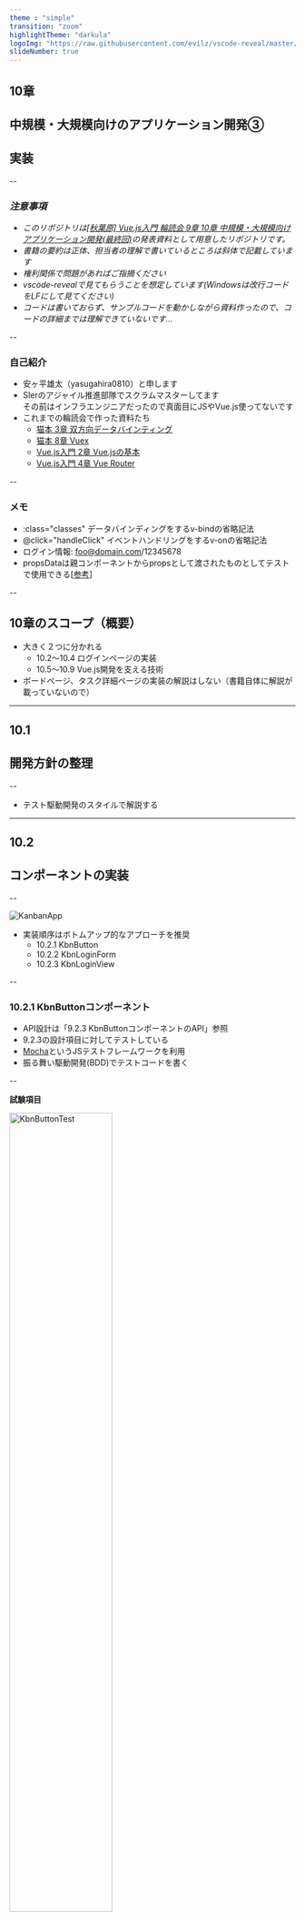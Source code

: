 ```yaml
---
theme : "simple"
transition: "zoom"
highlightTheme: "darkula"
logoImg: "https://raw.githubusercontent.com/evilz/vscode-reveal/master/images/logo-v2.png"
slideNumber: true
---
```


## 10章
## 中規模・大規模向けのアプリケーション開発③
## 実装

--

### *注意事項*

- *このリポジトリは[[秋葉原] Vue.js入門 輪読会 9章 10章 中規模・大規模向けアプリケーション開発(最終回)](https://weeyble-js.connpass.com/event/138337/)の発表資料として用意したリポジトリです。*
- *書籍の要約は正体、担当者の理解で書いているところは斜体で記載しています*
- *権利関係で問題があればご指摘ください*
- *vscode-revealで見てもらうことを想定しています(Windowsは改行コードをLFにして見てください)*
- *コードは書いておらず、サンプルコードを動かしながら資料作ったので、コードの詳細までは理解できていないです...*

--

### 自己紹介

- 安ヶ平雄太（yasugahira0810）と申します
- SIerのアジャイル推進部隊でスクラムマスターしてます  
  その前はインフラエンジニアだったので真面目にJSやVue.js使ってないです
- これまでの輪読会で作った資料たち
  + [猫本 3章 双方向データバインティング](https://github.com/yasugahira0810/vuejs_chapter3)
  + [猫本 8章 Vuex](https://github.com/yasugahira0810/vuejs_chapter8)
  + [Vue.js入門 2章 Vue.jsの基本](https://github.com/yasugahira0810/Vue.js_chapter2)
  + [Vue.js入門 4章 Vue Router](https://github.com/yasugahira0810/Vue.js_chapter4)

--

### メモ

- :class="classes" データバインディングをするv-bindの省略記法
- @click="handleClick" イベントハンドリングをするv-onの省略記法
- ログイン情報: foo@domain.com/12345678
- propsDataは親コンポーネントからpropsとして渡されたものとしてテストで使用できる[[参考](https://lmiller1990.github.io/vue-testing-handbook/ja/components-with-props.html#propsdata%E3%81%AE%E5%9F%BA%E6%9C%AC%E7%9A%84%E3%81%AA%E4%BD%BF%E3%81%84%E6%96%B9)]

--

## 10章のスコープ（概要）

- 大きく２つに分かれる
  + 10.2〜10.4 ログインページの実装
  + 10.5〜10.9 Vue.js開発を支える技術
- ボードページ、タスク詳細ページの実装の解説はしない（書籍自体に解説が載っていないので）

---

## 10.1
## 開発方針の整理

--

- テスト駆動開発のスタイルで解説する

---

## 10.2
## コンポーネントの実装

--

![KanbanApp](img/KanbanApp.png)

- 実装順序はボトムアップ的なアプローチを推奨
  + 10.2.1 KbnButton  
  + 10.2.2 KbnLoginForm  
  + 10.2.3 KbnLoginView

--

### 10.2.1 KbnButtonコンポーネント

- API設計は「9.2.3 KbnButtonコンポーネントのAPI」参照
- 9.2.3の設計項目に対してテストしている
- [Mocha](https://mochajs.org/)というJSテストフレームワークを利用
- 振る舞い駆動開発(BDD)でテストコードを書く

--

**試験項目**

<img src="img/KbnButtonTest.png" style="width:60%;" alt="KbnButtonTest"/>

--

**KbnButtonの例１**

<img src="img/KbnButton1.png" style="width:70%;" alt="KbnButton1"/>

--

**KbnButtonの例２**

<img src="img/KbnButton2.png" style="width:70%;" alt="KbnButton2"/>

--

**KbnButton.vue**

[コード（GitHubへ飛ぶ）](https://github.com/yasugahira0810/Vue.js_chapter10/blob/master/kanban-app/src/components/atoms/KbnButton.vue)

- :class="classes: データバインディングをするv-bindの省略記法"(2.9.2)
- @click="handleClick": イベントハンドリングをするv-onの省略記法(2.9.4)
- slot: 親のコンポーネントごとに子のコンポーネントの内容を書きかえる仕組み(3.4.3)

--

### 10.2.2 KbnLoginFormコンポーネント

- ログインフォーム
- 入力情報をバリデーションする役割を持つ
- 認証処理はAuth APIモジュールが担う(10.3.3参照)

--

**試験項目1/2**

<img src="img/KbnLoginFormTest1.png" style="width:80%;" alt="KbnLoginFormTest1"/>

--

**試験項目2/2**

<img src="img/KbnLoginFormTest2.png" style="width:80%;" alt="KbnLoginFormTest2"/>

--

**試験対象プロパティ**

![KbnLoginFormList](./img/KbnLoginFormList.png)

- validation, valid, disableLoginActionプロパティは算出プロパティ
- onloginプロパティは外部コンポーネントに処理を任せているので、コールバック時のログインOK/NGのみテスト

--

**KbnLoginForm.vue**

[コード（GitHubへ飛ぶ）](https://github.com/yasugahira0810/Vue.js_chapter10/blob/master/kanban-app/src/components/molecules/KbnLoginForm.vue)

--

### 10.2.3 KbnLoginViewコンポーネント

- KbnLoginFormコンポーネントのログイン処理を契機に、入力情報をサーバに送って認証する
  + 認証後に成功すると、メインページであるボードページに遷移する
- 単体テストはKbnLoginFormコンポーネントのスタブを利用して、ログイン処理を検証する
  + スタブ: テストに用いるテスト対象外の代用品
  + スタブを使うのは、KbnLoginFormの内部の状態に左右されないようにするため

--

**試験項目**

![KbnLoginViewTest](./img/KbnLoginViewTest.png)

--

**KbnLoginView.vue**

[コード（GitHubへ飛ぶ）](https://github.com/yasugahira0810/Vue.js_chapter10/blob/master/kanban-app/src/components/templates/KbnLoginView.vue)

---

## 10.3
## データフローの実装

--

### 10.3.1 loginアクションハンドラ

- データフロー設計は「9.3.2 データフロー」参照

<img src="img/dataFlow.png" style="width:60%;" alt="dataFlow"/>

--

**試験項目**

![LoginActionHandlerTest](./img/LoginActionHandlerTest.png)

--

**試験イメージ**

<img src="img/dataFlow2.png" style="width:60%;" alt="dataFlow2"/>

[テストコード（GitHubへ飛ぶ）](https://github.com/yasugahira0810/Vue.js_chapter10/blob/master/kanban-app/test/unit/specs/store/actions/login.spec.js)

--

**loginアクションハンドラの実装**

[コード（GitHubへ飛ぶ）](https://github.com/yasugahira0810/Vue.js_chapter10/blob/master/kanban-app/src/store/actions.js)

--

### 10.3.2 AUTH_LOGINミューテーションハンドラ

--

**試験項目**

![MutationHandlerTest](./img/MutationHandlerTest.png)

--

**試験イメージ**

<img src="img/mutation.png" style="width:60%;" alt="mutation"/>

[テストコード（GitHubへ飛ぶ）](https://github.com/yasugahira0810/Vue.js_chapter10/blob/master/kanban-app/test/unit/specs/store/mutations/auth_login.spec.js)

--

**AUTH_LOGINミューテーションハンドラの実装**

[コード（GitHubへ飛ぶ）](https://github.com/yasugahira0810/Vue.js_chapter10/blob/master/kanban-app/src/store/mutations.js#L3-L6)

--

### 10.3.3 AuthAPIモジュール

- 前節まででデータフローは概ね実装した
- loginアクションハンドラ内で呼び出すAuth APIモジュールが未実装なので実装する

<img src="img/AuthAPI.png" style="width:40%;" alt="AuthAPI"/>
<img src="img/AuthAPICode.png" style="width:50%;" alt="AuthAPICode"/>

--

**試験項目**

![AuthAPIModuleTest](./img/AuthAPIModuleTest.png)

[テストコード（GitHubへ飛ぶ）](https://github.com/yasugahira0810/Vue.js_chapter10/blob/master/kanban-app/test/unit/specs/api/auth.spec.js)

- バックエンドを模倣したサーバを動作させず、JavaScriptのコードレベルでAPIの仕様に沿った通信結果を返すモックを実装

--

**Auth APIモジュール**

[コード（GitHubへ飛ぶ）](https://github.com/yasugahira0810/Vue.js_chapter10/blob/master/kanban-app/src/api/auth.js#L4-L12)

---

## 10.4
## ルーティングの実装

--

### 10.4.1 beforeEachガードフックを活用したナビゲーションガード

- ルーティング設計は「9.4 ルーティング設計」参照
- Vue RouterのbeforeEachガードフックを活用して、ログイン済みチェックをするナビゲーションガードを実装する

--

**試験項目**

![BeforeEachGuardHookTest](./img/BeforeEachGuardHookTest.png)

[テストコード（GitHubへ飛ぶ）](https://github.com/yasugahira0810/Vue.js_chapter10/blob/master/kanban-app/test/unit/specs/router/guards.spec.js)
- テストコード内でVue Routerによるルート定義やVuexで状態設定をして、ローカルなVue環境を作成している

--

**beforeEachガードフックの実装**

[コード（GitHubへ飛ぶ）](https://github.com/yasugahira0810/Vue.js_chapter10/blob/master/kanban-app/src/router/guards.js)

---

## 10.5
## 開発サーバーとデバッグ

--

- 書籍ではここまでテストコードを書いてテスト駆動開発をしてきた。ボトムアップ的にアプリ開発できる点が強み
- ただこのアプローチだとUIやレイアウトなどの見た目や振る舞いを確認できない
- 結局のところサーバとブラウザを使った確認は必須。本節ではnpm run devで開発サーバを起動する
- 併せてVue DevToolsを使ったデバッグや性能チェックについて紹介

--

### 10.5.1 開発サーバーによる開発

- バックエンドのAPIサーバーを作成していないので、ログインボタンをクリックしても404になる
- 対処法は以下の２つ。今回は後者を採用
  1. APIのプロキシ機能を利用してバックエンドとインテグレートする
  2. ローカル環境の開発サーバーに該当エンドポイントのモックを実装する

--

**エンドポイント/auth/loginのモック**

[コード（GitHubへ飛ぶ）](https://github.com/yasugahira0810/Vue.js_chapter10/blob/master/kanban-app/build/dev-server.js#L56-L69)

- 以下のレスポンスを返す簡易的な実装
![dev-serverResponse](./img/dev-serverResponse.png)

--

**開発サーバ起動**

- Vue UIのstartを実行すると「npm run dev」が実行されるので、これでいい感ある
![VueUIStart](./img/VueUIStart.png)

--

### 10.5.2 Vue DevToolsによるデバッグ

- Chromeに拡張機能「Vue DevTools」を追加する
- Vue.jsが検知されるとアイコンが有効になる
- ディベロッパーツールに「Vue」タブが追加される

![VueDevTools1](./img/VueDevTools1.png)

--

- 書籍でピックアップされている機能

![VueDevTools2](./img/VueDevTools2.png)

---

## 10.6
## E2Eテスト

--

- 単体テストだけでは実際の動作を確認できない
- 手動テストは作業量が膨大で大変
- E2Eテストフレームワークによる自動化が一般的
  + ここではNightWatchを使う

--

### 10.6.1 E2Eテストの実装

[テストコード（GitHubへ飛ぶ）](https://github.com/yasugahira0810/Vue.js_chapter10/blob/master/kanban-app/test/e2e/specs/login.js)
- 確認項目はログイン後、ボードページにリダイレクトすること


--

### 10.6.2 テストの実行

<img src="img/e2eTest.png" style="width:60%;" alt="e2eTest"/>
- 3件のwaitForXXXが試験項目としてカウントされているが、確認項目は先述の１件

---

## 10.7
## アプリケーションのエラーハンドリング

--

- 単体テストやE2Eテストを見てきたが、想定できないエラーが発生する可能性はある
- Vue.jsのようなインタラクティブなUIを実装したアプリではエラーハンドリングは特に重要
- エラーを捕捉して適切にエラーハンドリングしないと、UIが壊れる可能性がある
- Vue.jsが提供するエラーハンドリングの仕組み
  + 子コンポーネントのエラーハンドリング
  + グローバルなエラーハンドリング

--

### 10.7.1 子コンポーネントのエラーハンドリング

--

- Vueは任意の子コンポーネントのエラーハンドリングのためにコンポーネントのライフサイクルAPIとしてerrorCapturedフックを提供する

<img src="img/errorCaptured1.png" style="width:40%;" alt="errorCaptured1"/>

--

- 親コンポーネントもerrorCapturedフックを実装していると、子のエラーが親にも伝播する

<img src="img/errorCaptured2.png" style="width:60%;" alt="errorCaptured2"/>

--

- errorCapturedフックでfalseを返すと、上位コンポーネントへは伝播しない
- 子コンポーネントツリーのエラーを回復できる場合はfalseを返してよい
- でなければユーザ向けにメッセージ出力すべき

<img src="img/errorCaptured3.png" style="width:50%;" alt="errorCaptured3"/>

--

**子コンポーネントエラーハンドリングの実装**

[コード（GitHubへ飛ぶ）](https://github.com/yasugahira0810/Vue.js_chapter10/blob/master/kanban-app/src/ErrorBoundary.vue)

- ユーティリティ的なコンポーネントとして実装して使いまわすデザインパターンが推奨

--

### 10.7.2 グローバルなエラーハンドリング

--

- Vue.jsはコンポーネントに閉じないグローバルなエラーハンドリングも提供している
- Vue.config.errorHandlerフックを用いる

<img src="img/errorHandler1.png" style="width:40%;" alt="errorHandler1"/>

--

- Vue.config.errorHandlerフックはerrorCapturedフックと同じインタフェースでエラーを捕捉する
- Vue.config.errorHandlerフックとerrorCapturedフックは併用可能

<img src="img/errorHandler2.png" style="width:30%;" alt="errorHandler2"/>

--

- errorCapturedフックでfalseを返す場合はエラー伝播が止まるので、Vue.config.errorHandlerフックはエラーを捕捉できない

<img src="img/errorHandler3.png" style="width:40%;" alt="errorHandler3"/>

--

- errorCapturedフック自身が発生させたエラーはVue.config.errorHandlerフックが捕捉する

<img src="img/errorHandler4.png" style="width:40%;" alt="errorHandler4"/>

--

**グローバルなエラーハンドリングの実装**

[コード（GitHubへ飛ぶ）](https://github.com/yasugahira0810/Vue.js_chapter10/blob/master/kanban-app/src/main.js#L14-L18)

---

## 10.8
## ビルドとデプロイ

--

### 10.8.1 アプリケーションのビルド

<img src="img/npmRunBuild.png" style="width:60%;" alt="npmRunBuild"/>

- *ビルド結果。コンソールでnpm run buildするとnode build/build.jsが実行されるっぽいので、やっていることは同じっぽい*

--

**ビルドされたアセットファイル群**

<img src="img/dist.png" style="width:50%;" alt="dist"/>

--

### 10.8.2 アプリケーションのデプロイ

- ビルドされたアセットファイル群一式をHTTPサーバのドキュメントルートにデプロイすればよい
- バックエンドのAPIは必要

---

## 10.9
## パフォーマンス測定・改善

--

- よりよいユーザ体験のために性能改善が欠かせない
- Webアプリ一般では、サーバレスポンスの向上などが大切
- Vue.jsアプリでは、JavaScriptによるレンダリングの高速化が重要

--

### 10.9.1 パフォーマンス測定の設定方法

- Vue.jsはブラウザの開発者ツールで性能測定が可能
- src/main.jsでVue.config.performance=trueを設定

<img src="img/VueConfigPerformance.png" style="width:70%;" alt="VueConfigPerformance"/>

--

**性能測定のイメージ**

<img src="img/performance.png" style="width:80%;" alt="performance"/>

--

### 10.9.2 測定できる処理

![performanceList](./img/performanceList.png)

- renderは改善の余地が生まれやすい

--

### 10.9.3 レンダリングパフォーマンスの向上

--

1. v-ifとv-showを使い分ける（*既出*）
2. データバインドはメソッドより算出プロパティを利用する（*既出*）
3. 算出プロパティとウォッチャを使い分ける
4. v-forによるリストのレンダリングではなるべくkey属性を利用する
5. v-onceでコンポーネントのコンテンツをキャッシュする
6. 関数型コンポーネントを利用する
7. テンプレートを事前コンパイルする
8. テンプレートコンパイラのオプションを利用する（応用）

--

**3. 算出プロパティとウォッチャを使い分ける**

- 算出プロパティとメソッドなら基本前者を使うべき
- 常に算出プロパティがベストというわけではない
- 算出プロパティのキャッシュが効かない場合はウォッチャを利用する
  + ループなどの処理コストが高い処理
  + 非同期を伴う処理
- 参考：[ウォッチャ](https://jp.vuejs.org/v2/guide/computed.html#%E3%82%A6%E3%82%A9%E3%83%83%E3%83%81%E3%83%A3)

--

**4. v-forによるリストのレンダリングではなるべくkey属性を利用する**

- v-forではkey属性を利用してレンダリングすべき
  + 多くのケースでレンダリング性能を向上できる
  + リストの内容が頻繁かつ大幅に変わるケースでは性能向上は期待できないので、v-forを使わずリスト内容をレンダリングする

--

**5. v-onceでコンポーネントのコンテンツをキャッシュする**

- Vue.jsのコンパイラは静的なコンテンツをキャッシュする。これにより仮想DOMのdiffがスキップされて実行コストが減る。
- レンダリングされるコンテンツを初回だけ評価するv-onceを利用することで、動的なコンテンツについてもキャッシュを使える。
- 参考：[v-onceを使用するチープスタティックコンポーネント](https://jp.vuejs.org/v2/guide/components-edge-cases.html#v-once-%E3%82%92%E4%BD%BF%E7%94%A8%E3%81%99%E3%82%8B%E3%83%81%E3%83%BC%E3%83%97%E3%82%B9%E3%82%BF%E3%83%86%E3%82%A3%E3%83%83%E3%82%AF%E3%82%B3%E3%83%B3%E3%83%9D%E3%83%BC%E3%83%8D%E3%83%B3%E3%83%88)

--

**6. 関数型コンポーネントを利用する**

- Vue.jsのコンポーネントの一種。インスタンス化せず描画関数（render）を実行するので、インスタンス化のオーバヘッドがなくなる。
- コンポーネント内部に状態を保持せずプロパティのみでコンポーネントをレンダリングするケースでは性能向上が期待できる。
- 関数型コンポーネントの作り方
  + コンポーネントオプションにfunctional: trueを設定
  + renderオプションを適切に実装

--

**7. テンプレートを事前コンパイルする**

- テンプレートを事前コンパイルすることで、実行時のコンパイルコストを減らす
- Vue Loaderなどを使っている場合、ビルド時に描画関数にコンパイルしてくれている
- なので特に気にしなくても事前コンパイルはされているはず

--

**8. テンプレートコンパイラのオプションを利用する（応用）**

- Vue.jsのテンプレートコンパイラのAPIを介して、レンダリングを最適化できる**余地があるかもしれない**
- コンパイラ、ランタイムについての理解が必要なので**初心者向きではない**
- 本来はアプリ向けではなく、プラグインやUIライブラリ開発向けに提供されるもの
- 利用したい場合は書籍に記載の参考情報を確認すること